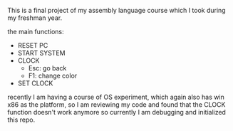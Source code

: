 This is a final project of my assembly language course which I took during my freshman year.

the main functions:
- RESET PC
- START SYSTEM
- CLOCK
  - Esc: go back
  - F1: change color
- SET CLOCK

recently I am having a course of OS experiment, which again also has win x86 as the platform, so I am reviewing my code and found that the CLOCK function doesn't work anymore so currently I am debugging and initialized this repo.


